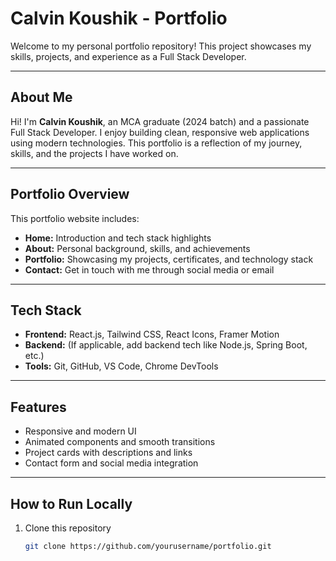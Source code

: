# Calvin Koushik - Portfolio

Welcome to my personal portfolio repository! This project showcases my skills, projects, and experience as a Full Stack Developer.

---

## About Me

Hi! I'm **Calvin Koushik**, an MCA graduate (2024 batch) and a passionate Full Stack Developer. I enjoy building clean, responsive web applications using modern technologies. This portfolio is a reflection of my journey, skills, and the projects I have worked on.

---

## Portfolio Overview

This portfolio website includes:

- **Home:** Introduction and tech stack highlights  
- **About:** Personal background, skills, and achievements  
- **Portfolio:** Showcasing my projects, certificates, and technology stack  
- **Contact:** Get in touch with me through social media or email  

---

## Tech Stack

- **Frontend:** React.js, Tailwind CSS, React Icons, Framer Motion  
- **Backend:** (If applicable, add backend tech like Node.js, Spring Boot, etc.)  
- **Tools:** Git, GitHub, VS Code, Chrome DevTools

---

## Features

- Responsive and modern UI  
- Animated components and smooth transitions  
- Project cards with descriptions and links  
- Contact form and social media integration

---

## How to Run Locally

1. Clone this repository  
   ```bash
   git clone https://github.com/yourusername/portfolio.git

